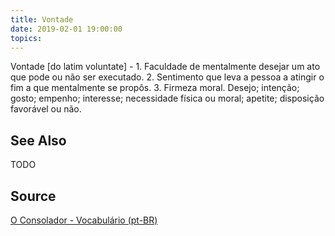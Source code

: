 ```yaml
---
title: Vontade
date: 2019-02-01 19:00:00
topics:
---
```


Vontade [do latim voluntate] - 1. Faculdade de mentalmente desejar um ato que pode ou não ser executado. 2. Sentimento que leva a pessoa a atingir o fim a que mentalmente se propôs. 3. Firmeza moral. Desejo; intenção; gosto; empenho; interesse; necessidade física ou moral; apetite; disposição favorável ou não.

## See Also
TODO

## Source
[O Consolador - Vocabulário (pt-BR)](http://www.oconsolador.com.br/linkfixo/vocabulario/principal.html)
